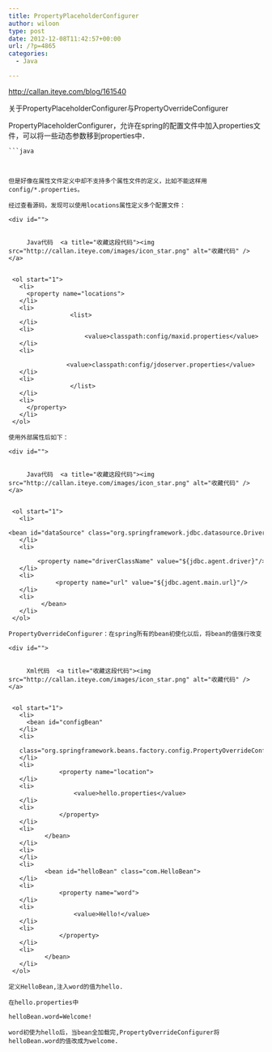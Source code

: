 ```yaml
---
title: PropertyPlaceholderConfigurer
author: wiloon
type: post
date: 2012-12-08T11:42:57+00:00
url: /?p=4865
categories:
  - Java

---
```

<http://callan.iteye.com/blog/161540>

关于PropertyPlaceholderConfigurer与PropertyOverrideConfigurer

PropertyPlaceholderConfigurer，允许在spring的配置文件中加入properties文件，可以将一些动态参数移到properties中．

<div id="">
  
    ```java
 
 <bean id="propertyConfigurer"
 class="org.springframework.beans.factory.config.PropertyPlaceholderConfigurer">
 <property name="location" value="classpath:config/jdoserver.properties"/>
 </bean>
 ```
  

但是好像在属性文件定义中却不支持多个属性文件的定义，比如不能这样用config/*.properties。

经过查看源码，发现可以使用locations属性定义多个配置文件：

<div id="">
  
    
      Java代码  <a title="收藏这段代码"><img src="http://callan.iteye.com/images/icon_star.png" alt="收藏代码" /></a>
  
  
  <ol start="1">
    <li>
      <property name="locations">
    </li>
    <li>
                  <list>
    </li>
    <li>
                      <value>classpath:config/maxid.properties</value>
    </li>
    <li>
                      <value>classpath:config/jdoserver.properties</value>
    </li>
    <li>
                  </list>
    </li>
    <li>
      </property>
    </li>
  </ol>

使用外部属性后如下：

<div id="">
  
    
      Java代码  <a title="收藏这段代码"><img src="http://callan.iteye.com/images/icon_star.png" alt="收藏代码" /></a>
  
  
  <ol start="1">
    <li>
      <bean id="dataSource" class="org.springframework.jdbc.datasource.DriverManagerDataSource">
    </li>
    <li>
              <property name="driverClassName" value="${jdbc.agent.driver}"/>
    </li>
    <li>
              <property name="url" value="${jdbc.agent.main.url}"/>
    </li>
    <li>
          </bean>
    </li>
  </ol>

PropertyOverrideConfigurer：在spring所有的bean初使化以后，将bean的值强行改变

<div id="">
  
    
      Xml代码  <a title="收藏这段代码"><img src="http://callan.iteye.com/images/icon_star.png" alt="收藏代码" /></a>
  
  
  <ol start="1">
    <li>
      <bean id="configBean"
    </li>
    <li>
         class="org.springframework.beans.factory.config.PropertyOverrideConfigurer">
    </li>
    <li>
               <property name="location">
    </li>
    <li>
                   <value>hello.properties</value>
    </li>
    <li>
               </property>
    </li>
    <li>
           </bean>
    </li>
    <li>
    </li>
    <li>
           <bean id="helloBean" class="com.HelloBean">
    </li>
    <li>
               <property name="word">
    </li>
    <li>
                   <value>Hello!</value>
    </li>
    <li>
               </property>
    </li>
    <li>
           </bean>
    </li>
  </ol>

定义HelloBean,注入word的值为hello.

在hello.properties中

helloBean.word=Welcome!

word初使为hello后，当bean全加载完,PropertyOverrideConfigurer将helloBean.word的值改成为welcome.